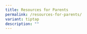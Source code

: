 ```yaml
---
title: Resources for Parents
permalink: /resources-for-parents/
variant: tiptap
description: ""
---
```

